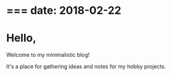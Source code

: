 ===
date: 2018-02-22
===

# Hello,

Welcome to my minimalistic blog!

It's a place for gathering ideas and notes for my hobby projects.
